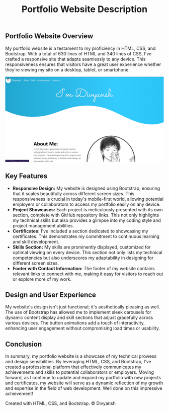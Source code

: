 <!DOCTYPE html>
<html lang="en">
<head>
    <meta charset="UTF-8">
    <meta name="viewport" content="width=device-width, initial-scale=1.0">
    
</head>
<body>
    <header>
        <h1>Portfolio Website Description</h1>
    </header>
    <main>
        <section>
            <h2>Portfolio Website Overview</h2>
            <p>My portfolio website is a testament to my proficiency in HTML, CSS, and Bootstrap. With a total of 630 lines of HTML and 340 lines of CSS, I've crafted a responsive site that adapts seamlessly to any device. This responsiveness ensures that visitors have a great user experience whether they're viewing my site on a desktop, tablet, or smartphone.</p>
        </section>
      <img src="https://github.com/itzdiv/portfolio-site/blob/main/images/image.png" alt ="Screenshot of website">
        <section>
            <h2>Key Features</h2>
            <ul>
                <li><strong>Responsive Design:</strong> My website is designed using Bootstrap, ensuring that it scales beautifully across different screen sizes. This responsiveness is crucial in today's mobile-first world, allowing potential employers or collaborators to access my portfolio easily on any device.</li>
                <li><strong>Project Showcases:</strong> Each project is meticulously presented with its own section, complete with GitHub repository links. This not only highlights my technical skills but also provides a glimpse into my coding style and project management abilities.</li>
                <li><strong>Certificates:</strong> I've included a section dedicated to showcasing my certificates. This demonstrates my commitment to continuous learning and skill development.</li>
                <li><strong>Skills Section:</strong> My skills are prominently displayed, customized for optimal viewing on every device. This section not only lists my technical competencies but also underscores my adaptability in designing for different screen sizes.</li>
                <li><strong>Footer with Contact Information:</strong> The footer of my website contains relevant links to connect with me, making it easy for visitors to reach out or explore more of my work.</li>
            </ul>
        </section>
        <section>
            <h2>Design and User Experience</h2>
            <p>My website's design isn't just functional; it's aesthetically pleasing as well. The use of Bootstrap has allowed me to implement sleek carousels for dynamic content display and skill sections that adjust gracefully across various devices. The button animations add a touch of interactivity, enhancing user engagement without compromising load times or usability.</p>
        </section>
        <section>
            <h2>Conclusion</h2>
            <p>In summary, my portfolio website is a showcase of my technical prowess and design sensibilities. By leveraging HTML, CSS, and Bootstrap, I've created a professional platform that effectively communicates my achievements and skills to potential collaborators or employers. Moving forward, as I continue to update and expand my portfolio with new projects and certificates, my website will serve as a dynamic reflection of my growth and expertise in the field of web development. Well done on this impressive achievement!</p>
        </section>
    </main>
    <footer>
        <p>Created with HTML, CSS, and Bootstrap. &copy; Divyansh <?php echo date("Y"); ?></p>
    </footer>
</body>
</html>
